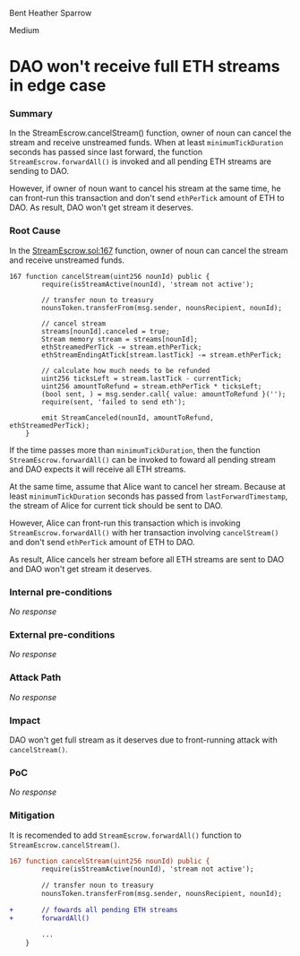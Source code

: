 Bent Heather Sparrow

Medium

# DAO won't receive full ETH streams in edge case

### Summary

In the StreamEscrow.cancelStream() function, owner of noun can cancel the stream and receive unstreamed funds. When at least `minimumTickDuration` seconds has passed since last forward, the function `StreamEscrow.forwardAll()` is invoked and all pending ETH streams are sending to DAO.

However, if owner of noun want to cancel his stream at the same time, he can front-run this transaction and don't send `ethPerTick` amount of ETH to DAO. As result, DAO won't get stream it deserves.

### Root Cause

In the [StreamEscrow.sol:167](https://github.com/sherlock-audit/2024-11-nounsdao/blob/8b6fb94f103134e751cf016e5c3f4185be89bb49/nouns-monorepo/packages/nouns-contracts/contracts/StreamEscrow.sol#L167) function, owner of noun can cancel the stream and receive unstreamed funds.

```solidity
167 function cancelStream(uint256 nounId) public {
        require(isStreamActive(nounId), 'stream not active');

        // transfer noun to treasury
        nounsToken.transferFrom(msg.sender, nounsRecipient, nounId);

        // cancel stream
        streams[nounId].canceled = true;
        Stream memory stream = streams[nounId];
        ethStreamedPerTick -= stream.ethPerTick;
        ethStreamEndingAtTick[stream.lastTick] -= stream.ethPerTick;

        // calculate how much needs to be refunded
        uint256 ticksLeft = stream.lastTick - currentTick;
        uint256 amountToRefund = stream.ethPerTick * ticksLeft;
        (bool sent, ) = msg.sender.call{ value: amountToRefund }('');
        require(sent, 'failed to send eth');

        emit StreamCanceled(nounId, amountToRefund, ethStreamedPerTick);
    }
```

If the time passes more than `minimumTickDuration`, then the function `StreamEscrow.forwardAll()` can be invoked to foward all pending stream and DAO expects it will receive all ETH streams.

At the same time, assume that Alice want to cancel her stream. Because at least `minimumTickDuration` seconds has passed from `lastForwardTimestamp`, the stream of Alice for current tick should be sent to DAO.

However, Alice can front-run this transaction which is invoking `StreamEscrow.forwardAll()` with her transaction involving `cancelStream()` and don't send `ethPerTick` amount of ETH to DAO.

As result, Alice cancels her stream before all ETH streams are sent to DAO and DAO won't get stream it deserves.

### Internal pre-conditions

_No response_

### External pre-conditions

_No response_

### Attack Path

_No response_

### Impact

DAO won't get full stream as it deserves due to front-running attack with `cancelStream()`.

### PoC

_No response_

### Mitigation

It is recomended to add `StreamEscrow.forwardAll()` function to `StreamEscrow.cancelStream()`.

```diff
167 function cancelStream(uint256 nounId) public {
        require(isStreamActive(nounId), 'stream not active');

        // transfer noun to treasury
        nounsToken.transferFrom(msg.sender, nounsRecipient, nounId);

+       // fowards all pending ETH streams
+       forwardAll()

        ...
    }
```